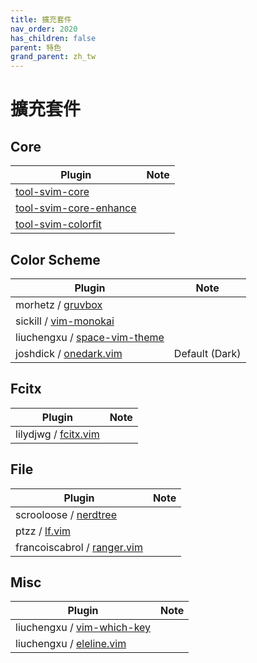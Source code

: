 ```yaml
---
title: 擴充套件
nav_order: 2020
has_children: false
parent: 特色
grand_parent: zh_tw
---
```



# 擴充套件


## Core

| Plugin | Note |
| --- | --- |
| [tool-svim-core](https://github.com/samwhelp/tool-svim-core) | |
| [tool-svim-core-enhance](https://github.com/samwhelp/tool-svim-core-enhance) | |
| [tool-svim-colorfit](https://github.com/samwhelp/tool-svim-colorfit) | |


## Color Scheme

| Plugin | Note |
| --- | --- |
| morhetz / [gruvbox](https://github.com/morhetz/gruvbox) | |
| sickill / [vim-monokai](https://github.com/sickill/vim-monokai) | |
| liuchengxu / [space-vim-theme](https://github.com/liuchengxu/space-vim-theme) | |
| joshdick / [onedark.vim](https://github.com/joshdick/onedark.vim) | Default (Dark) |


## Fcitx

| Plugin | Note |
| --- | --- |
| lilydjwg / [fcitx.vim](https://github.com/lilydjwg/fcitx.vim) | |


## File

| Plugin | Note |
| --- | --- |
| scrooloose / [nerdtree](https://github.com/scrooloose/nerdtree) | |
| ptzz / [lf.vim](https://github.com/ptzz/lf.vim) | |
| francoiscabrol / [ranger.vim](https://github.com/francoiscabrol/ranger.vim) | |


## Misc

| Plugin | Note |
| --- | --- |
| liuchengxu / [vim-which-key](https://github.com/liuchengxu/vim-which-key) | |
| liuchengxu / [eleline.vim](https://github.com/liuchengxu/eleline.vim) | |
